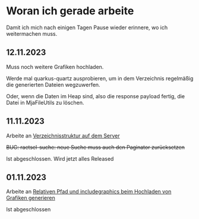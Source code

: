 # Woran ich gerade arbeite

Damit ich mich nach einigen Tagen Pause wieder erinnere, wo ich weitermachen muss.

## 12.11.2023

Muss noch weitere Grafiken hochladen.

Werde mal quarkus-quartz ausprobieren, um in dem Verzeichnis regelmäßig die generierten Dateien wegzuwerfen. 

Oder, wenn die Daten im Heap sind, also die response payload fertig, die Datei in MjaFileUtils zu löschen.

## 11.11.2023

Arbeite an [Verzeichnisstruktur auf dem Server](https://github.com/heike2718/mathe-jung-alt/issues/98)

~~BUG: raetsel-suche: neue Suche muss auch den Paginator zurücksetzen~~

Ist abgeschlossen. Wird jetzt alles Released

## 01.11.2023

Arbeite an [Relativen Pfad und includegraphics beim Hochladen von Grafiken generieren](https://github.com/heike2718/mathe-jung-alt/issues/96)

Ist abgeschlossen